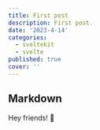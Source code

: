```yaml
---
title: First post
description: First post.
date: '2023-4-14'
categories:
  - sveltekit
  - svelte
published: true
cover: ''
---
```


## Markdown

Hey friends! 👋
